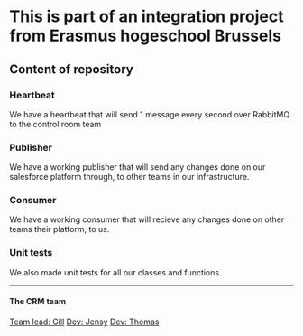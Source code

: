 # This is part of an integration project from Erasmus hogeschool Brussels

## Content of repository

### Heartbeat
We have a heartbeat that will send 1 message every second over RabbitMQ to the control room team

### Publisher
We have a working publisher that will send any changes done on our salesforce platform through, to other teams in our infrastructure.

### Consumer
We have a working consumer that will recieve any changes done on other teams their platform, to us.

### Unit tests
We also made unit tests for all our classes and functions.

---

#### The CRM team
[Team lead: Gill](https://github.com/GillMertens)
[Dev: Jensy](https://github.com/Jensyfranck)
[Dev: Thomas](https://github.com/ThomasKnoops)
